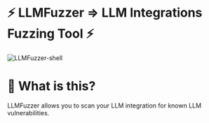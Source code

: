 # ⚡ LLMFuzzer => LLM Integrations Fuzzing Tool ⚡

![LLMFuzzer-shell](https://github.com/mnns/LLMFuzzer/assets/1796080/61e6d83e-1b6b-4033-87e6-4d438f7cf2e1)

# 🤔 What is this?
LLMFuzzer allows you to scan your LLM integration for known LLM vulnerabilities.

